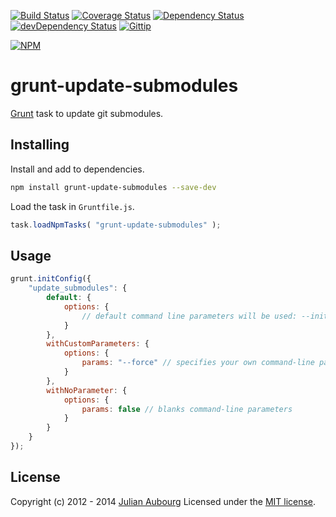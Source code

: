 [![Build Status](https://travis-ci.org/jaubourg/grunt-update-submodules.svg?branch=master)](https://travis-ci.org/jaubourg/grunt-update-submodules)
[![Coverage Status](https://img.shields.io/coveralls/jaubourg/grunt-update-submodules.svg)](https://coveralls.io/r/jaubourg/grunt-update-submodules)
[![Dependency Status](https://david-dm.org/jaubourg/grunt-update-submodules.svg)](https://david-dm.org/jaubourg/grunt-update-submodules)
[![devDependency Status](https://david-dm.org/jaubourg/grunt-update-submodules/dev-status.svg)](https://david-dm.org/jaubourg/grunt-update-submodules#info=devDependencies)
[![Gittip](https://img.shields.io/gittip/jaubourg.svg)](https://www.gittip.com/jaubourg/)

[![NPM](https://nodei.co/npm/grunt-update-submodules.png?downloads=true&stars=true)](https://www.npmjs.org/package/grunt-update-submodules)
# grunt-update-submodules

[Grunt](http://gruntjs.com/) task to update git submodules.

## Installing

Install and add to dependencies.
```sh
npm install grunt-update-submodules --save-dev
```

Load the task in `Gruntfile.js`.
```javascript
task.loadNpmTasks( "grunt-update-submodules" );
```

## Usage

```javascript
grunt.initConfig({
	"update_submodules": {
		default: {
			options: {
				// default command line parameters will be used: --init --recursive
			}
		},
		withCustomParameters: {
			options: {
				params: "--force" // specifies your own command-line parameters
			}
		},
		withNoParameter: {
			options: {
				params: false // blanks command-line parameters
			}
		}
	}
});
```

## License

Copyright (c) 2012 - 2014 [Julian Aubourg](mailto:j@ubourg.net)
Licensed under the [MIT license](https://raw.githubusercontent.com/jaubourg/grunt-update-submodules/master/LICENSE-MIT).
